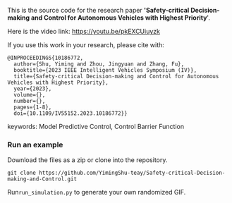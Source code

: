 This is the source code for the research paper **'Safety-critical Decision-making and Control for Autonomous Vehicles with Highest Priority**'.

Here is the video link:  https://youtu.be/pkEXCUiuyzk

If you use this work in your research, please cite with:

```
@INPROCEEDINGS{10186772,
  author={Shu, Yiming and Zhou, Jingyuan and Zhang, Fu},
  booktitle={2023 IEEE Intelligent Vehicles Symposium (IV)}, 
  title={Safety-critical Decision-making and Control for Autonomous Vehicles with Highest Priority}, 
  year={2023},
  volume={},
  number={},
  pages={1-8},
  doi={10.1109/IV55152.2023.10186772}}
```

keywords: Model Predictive Control, Control Barrier Function

### Run an example

Download the files as a zip or clone into the repository.

```git
git clone https://github.com/YimingShu-teay/Safety-critical-Decision-making-and-Control.git
```

Run`run_simulation.py` to generate your own randomized GIF.

